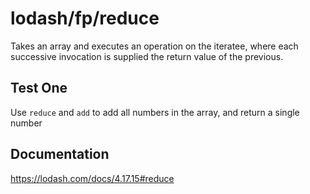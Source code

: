 # lodash/fp/reduce

Takes an array and executes an operation on the iteratee, where each successive invocation is supplied the return value of the previous.

## Test One

Use `reduce` and `add` to add all numbers in the array, and return a single number

## Documentation

https://lodash.com/docs/4.17.15#reduce